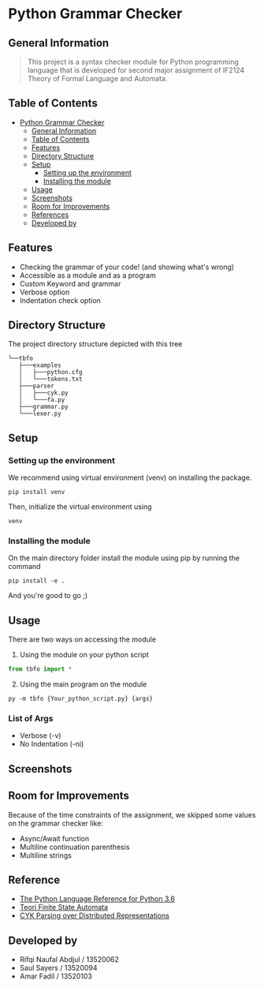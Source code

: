 # Python Grammar Checker

## General Information

> This project is a syntax checker module for Python programming language that is developed for second major assignment of IF2124 Theory of Formal Language and Automata.

## Table of Contents

- [Python Grammar Checker](#python-grammar-checker)
  - [General Information](#general-information)
  - [Table of Contents](#table-of-contens)
  - [Features](#features)
  - [Directory Structure](#directory-structure)
  - [Setup](#setup)
    - [Setting up the environment](#setting-up-the-environment)
    - [Installing the module](#installing-the-module)
  - [Usage](#usage)
  - [Screenshots](#screenshots)
  - [Room for Improvements](#room-for-improvements)
  - [References](#references)
  - [Developed by](#developed-by)

## Features

- Checking the grammar of your code! (and showing what's wrong)
- Accessible as a module and as a program
- Custom Keyword and grammar
- Verbose option
- Indentation check option

## Directory Structure

The project directory structure depicted with this tree

```
└──tbfo
   ├───examples
   │   ├───python.cfg
   │   └───tokens.txt
   ├───parser
   │   ├───cyk.py
   │   └───fa.py
   ├───grammar.py
   └───lexer.py

```

## Setup

### Setting up the environment

We recommend using virtual environment (venv) on installing the package.

```
pip install venv
```

Then, initialize the virtual environment using

```
venv
```

### Installing the module

On the main directory folder install the module using pip by running the command

```
pip install -e .
```

And you're good to go ;)

## Usage

There are two ways on accessing the module

1. Using the module on your python script

```py
from tbfo import *
```

2. Using the main program on the module

```
py -m tbfo {Your_python_script.py} {args}
```

### List of Args

- Verbose (-v)
- No Indentation (-ni)

## Screenshots

## Room for Improvements

Because of the time constraints of the assignment, we skipped some values on the grammar checker like:

- Async/Await function
- Multiline continuation parenthesis
- Multiline strings

## Reference

- [The Python Language Reference for Python 3.6](https://docs.python.org/3.6/reference/)
- [Teori Finite State Automata](https://media.neliti.com/media/publications/226255-telaah-teoritis-finite-state-automata-de-8b056b07.pdf)
- [CYK Parsing over Distributed Representations](https://www.mdpi.com/1999-4893/13/10/262/htm)

## Developed by

- Rifqi Naufal Abdjul / 13520062
- Saul Sayers / 13520094
- Amar Fadil / 13520103

